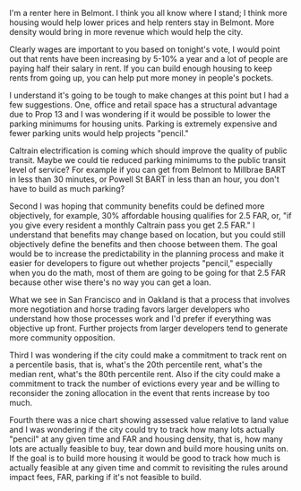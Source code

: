 I'm a renter here in Belmont. I think you all know where I stand; I think more
housing would help lower prices and help renters stay in Belmont. More density
would bring in more revenue which would help the city.

Clearly wages are important to you based on tonight's vote, I would point out
that rents have been increasing by 5-10% a year and a lot of people are paying
half their salary in rent. If you can build enough housing to keep rents from
going up, you can help put more money in people's pockets.

I understand it's going to be tough to make changes at this point but I had a
few suggestions. One, office and retail space has a structural advantage due
to Prop 13 and I was wondering if it would be possible to lower the parking
minimums for housing units. Parking is extremely expensive and fewer parking
units would help projects "pencil."

Caltrain electrification is coming which should improve the quality of public
transit. Maybe we could tie reduced parking minimums to the public transit level
of service? For example if you can get from Belmont to Millbrae BART in less
than 30 minutes, or Powell St BART in less than an hour, you don't have to build
as much parking?

Second I was hoping that community benefits could be defined more objectively,
for example, 30% affordable housing qualifies for 2.5 FAR, or, "if you give
every resident a monthly Caltrain pass you get 2.5 FAR." I understand that
benefits may change based on location, but you could still objectively define
the benefits and then choose between them. The goal would be to increase the
predictability in the planning process and make it easier for developers to
figure out whether projects "pencil," especially when you do the math, most of
them are going to be going for that 2.5 FAR because other wise there's no way
you can get a loan.

What we see in San Francisco and in Oakland is that a process that involves more
negotiation and horse trading favors larger developers who understand how those
processes work and I'd prefer if everything was objective up front. Further
projects from larger developers tend to generate more community opposition.

Third I was wondering if the city could make a commitment to track rent on
a percentile basis, that is, what's the 20th percentile rent, what's the median
rent, what's the 80th percentile rent. Also if the city could make a commitment
to track the number of evictions every year and be willing to reconsider the
zoning allocation in the event that rents increase by too much.

Fourth there was a nice chart showing assessed value relative to land value and
I was wondering if the city could try to track how many lots actually "pencil"
at any given time and FAR and housing density, that is, how many lots are
actually feasible to buy, tear down and build more housing units on. If the goal
is to build more housing it would be good to track how much is actually feasible
at any given time and commit to revisiting the rules around impact fees, FAR,
parking if it's not feasible to build.
